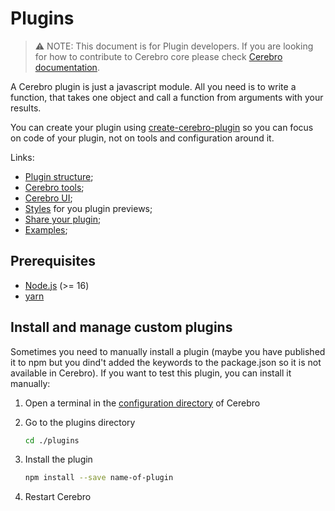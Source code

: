 # Plugins

> ⚠️ NOTE: This document is for Plugin developers. If you are looking for how to contribute to Cerebro core please check [Cerebro documentation](./cerebro-developers.md).

A Cerebro plugin is just a javascript module. All you need is to write a function, that takes one object and call a function from arguments with your results.

You can create your plugin using [create-cerebro-plugin](https://github.com/cerebroapp/create-cerebro-plugin) so you can focus on code of your plugin, not on tools and configuration around it.

Links:

* [Plugin structure](./plugins/plugin-structure.md);
* [Cerebro tools](https://github.com/cerebroapp/cerebro-tools);
* [Cerebro UI](https://github.com/cerebroapp/cerebro-ui);
* [Styles](./plugins/styles.md) for you plugin previews;
* [Share your plugin](./plugins/share.md);
* [Examples](./plugins/examples.md);

## Prerequisites

* [Node.js](https://nodejs.org/en/) (>= 16)
* [yarn](https://classic.yarnpkg.com/en/)

## Install and manage custom plugins

Sometimes you need to manually install a plugin (maybe you have published it to npm but you dind't added the keywords to the package.json so it is not available in Cerebro).
If you want to test this plugin, you can install it manually:

1. Open a terminal in the [configuration directory](/docs/cerebro-developers.md#config-file-path) of Cerebro
2. Go to the plugins directory

    ```bash
    cd ./plugins
    ```

3. Install the plugin

    ```bash
    npm install --save name-of-plugin
    ```

4. Restart Cerebro
